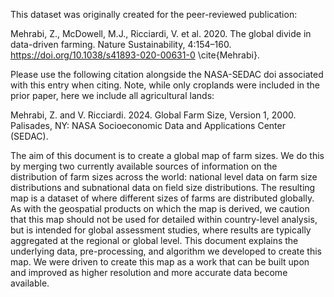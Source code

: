 This dataset was originally created for the peer-reviewed publication: 

Mehrabi, Z., McDowell, M.J., Ricciardi, V. et al. 2020. The global divide in data-driven farming. Nature Sustainability, 4:154–160. https://doi.org/10.1038/s41893-020-00631-0 \cite{Mehrabi}.

Please use the following citation alongside the NASA-SEDAC doi associated with this entry when citing. Note, while only croplands were included in the prior paper, here we include all agricultural lands:

Mehrabi, Z. and V. Ricciardi. 2024. Global Farm Size, Version 1, 2000. Palisades, NY: NASA Socioeconomic Data and Applications Center (SEDAC). 

The aim of this document is to create a global map of farm sizes. We do this by merging two currently available sources of information on the distribution of farm sizes across the world: national level data on farm size distributions and subnational data on field size distributions. The resulting map is a dataset of where different sizes of farms are distributed globally. As with the geospatial products on which the map is derived, we caution that this map should not be used for detailed within country-level analysis, but is intended for global assessment studies, where results are typically aggregated at the regional or global level. This document explains the underlying data, pre-processing, and algorithm we developed to create this map. We were driven to create this map as a work that can be built upon and improved as higher resolution and more accurate data become available.

